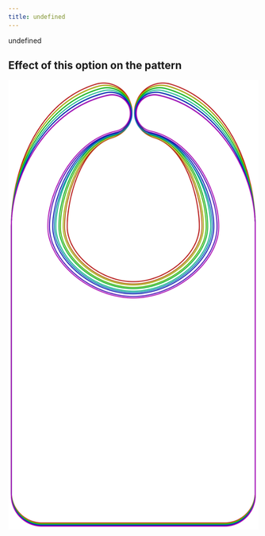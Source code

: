 ```yaml
---
title: undefined
---
```


undefined


## Effect of this option on the pattern
![This image shows the effect of this option by superimposing several variants that have a different value for this option](bob_neckratio_sample.svg "Effect of this option on the pattern")